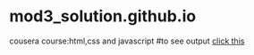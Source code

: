 # mod3_solution.github.io
cousera course:html,css and javascript
#to see output [click this](https://github.com/santhosh0405/mod3_solution.github.io/index.html)
